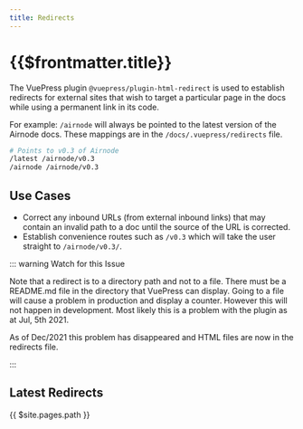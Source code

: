 ```yaml
---
title: Redirects
---
```


# {{$frontmatter.title}}

<TocHeader />
<TOC class="table-of-contents" :include-level="[2,3]" />

The VuePress plugin `@vuepress/plugin-html-redirect` is used to establish
redirects for external sites that wish to target a particular page in the docs
while using a permanent link in its code.

For example: `/airnode` will always be pointed to the latest version of the
Airnode docs. These mappings are in the `/docs/.vuepress/redirects` file.

```bash
# Points to v0.3 of Airnode
/latest /airnode/v0.3
/airnode /airnode/v0.3
```

## Use Cases

- Correct any inbound URLs (from external inbound links) that may contain an
  invalid path to a doc until the source of the URL is corrected.
- Establish convenience routes such as `/v0.3` which will take the user straight
  to `/airnode/v0.3/`.

::: warning Watch for this Issue

Note that a redirect is to a directory path and not to a file. There must be a
README.md file in the directory that VuePress can display. Going to a file will
cause a problem in production and display a counter. However this will not
happen in development. Most likely this is a problem with the plugin as at Jul,
5th 2021.

As of Dec/2021 this problem has disappeared and HTML files are now in the
redirects file.

:::

## Latest Redirects

<LatestRedirects/>
{{ $site.pages.path }}
